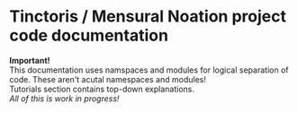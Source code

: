 # Tinctoris / Mensural Noation project code documentation

**Important!**  
This documentation uses namspaces and modules for logical separation of code. These aren't acutal namespaces and modules!  
Tutorials section contains top-down explanations.  
_All of this is work in progress!_